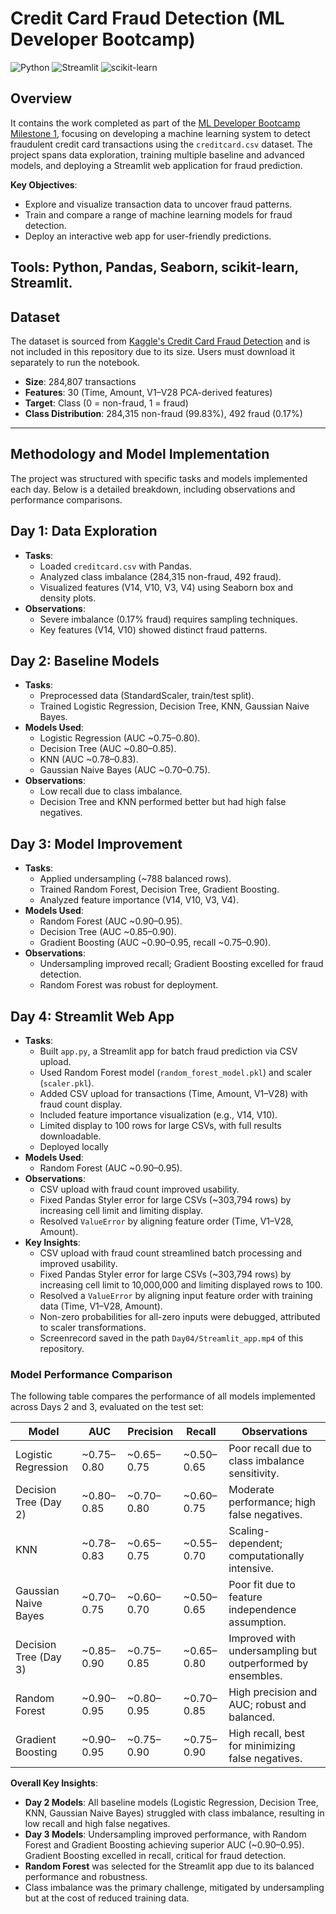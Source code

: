 # Credit Card Fraud Detection (ML Developer Bootcamp)

![Python](https://img.shields.io/badge/Python-3.8+-3776AB?logo=python&logoColor=white)
![Streamlit](https://img.shields.io/badge/Streamlit-1.30+-FF4B4B?logo=streamlit&logoColor=white)
![scikit-learn](https://img.shields.io/badge/scikit--learn-1.2+-F7931E?logo=scikit-learn&logoColor=white)

## Overview

It contains the work completed as part of the [ML Developer Bootcamp Milestone 1](https://www.notion.so/ML-Developer-Bootcamp-Milestone-1-1f7e0fadd2c880758320e27970a80716), focusing on developing a machine learning system to detect fraudulent credit card transactions using the `creditcard.csv` dataset. The project spans data exploration, training multiple baseline and advanced models, and deploying a Streamlit web application for fraud prediction.

**Key Objectives**:
- Explore and visualize transaction data to uncover fraud patterns.
- Train and compare a range of machine learning models for fraud detection.
- Deploy an interactive web app for user-friendly predictions.

**Tools**: Python, Pandas, Seaborn, scikit-learn, Streamlit.
---

## Dataset

The dataset is sourced from [Kaggle's Credit Card Fraud Detection](https://www.kaggle.com/mlg-ulb/creditcardfraud) and is not included in this repository due to its size. Users must download it separately to run the notebook.

- **Size**: 284,807 transactions
- **Features**: 30 (Time, Amount, V1–V28 PCA-derived features)
- **Target**: Class (0 = non-fraud, 1 = fraud)
- **Class Distribution**: 284,315 non-fraud (99.83%), 492 fraud (0.17%)
---
## Methodology and Model Implementation

The project was structured with specific tasks and models implemented each day. Below is a detailed breakdown, including observations and performance comparisons.

## Day 1: Data Exploration
- **Tasks**:
  - Loaded `creditcard.csv` with Pandas.
  - Analyzed class imbalance (284,315 non-fraud, 492 fraud).
  - Visualized features (V14, V10, V3, V4) using Seaborn box and density plots.
- **Observations**:
  - Severe imbalance (0.17% fraud) requires sampling techniques.
  - Key features (V14, V10) showed distinct fraud patterns.

## Day 2: Baseline Models
- **Tasks**:
  - Preprocessed data (StandardScaler, train/test split).
  - Trained Logistic Regression, Decision Tree, KNN, Gaussian Naive Bayes.
- **Models Used**:
  - Logistic Regression (AUC ~0.75–0.80).
  - Decision Tree (AUC ~0.80–0.85).
  - KNN (AUC ~0.78–0.83).
  - Gaussian Naive Bayes (AUC ~0.70–0.75).
- **Observations**:
  - Low recall due to class imbalance.
  - Decision Tree and KNN performed better but had high false negatives.

## Day 3: Model Improvement
- **Tasks**:
  - Applied undersampling (~788 balanced rows).
  - Trained Random Forest, Decision Tree, Gradient Boosting.
  - Analyzed feature importance (V14, V10, V3, V4).
- **Models Used**:
  - Random Forest (AUC ~0.90–0.95).
  - Decision Tree (AUC ~0.85–0.90).
  - Gradient Boosting (AUC ~0.90–0.95, recall ~0.75–0.90).
- **Observations**:
  - Undersampling improved recall; Gradient Boosting excelled for fraud detection.
  - Random Forest was robust for deployment.

## Day 4: Streamlit Web App
- **Tasks**:
  - Built `app.py`, a Streamlit app for batch fraud prediction via CSV upload.
  - Used Random Forest model (`random_forest_model.pkl`) and scaler (`scaler.pkl`).
  - Added CSV upload for transactions (Time, Amount, V1–V28) with fraud count display.
  - Included feature importance visualization (e.g., V14, V10).
  - Limited display to 100 rows for large CSVs, with full results downloadable.
  - Deployed locally
- **Models Used**:
  - Random Forest (AUC ~0.90–0.95).
- **Observations**:
  - CSV upload with fraud count improved usability.
  - Fixed Pandas Styler error for large CSVs (~303,794 rows) by increasing cell limit and limiting display.
  - Resolved `ValueError` by aligning feature order (Time, V1–V28, Amount).
- **Key Insights**:
  - CSV upload with fraud count streamlined batch processing and improved usability.
  - Fixed Pandas Styler error for large CSVs (~303,794 rows) by increasing cell limit to 10,000,000 and limiting displayed rows to 100.
  - Resolved a `ValueError` by aligning input feature order with training data (Time, V1–V28, Amount).
  - Non-zero probabilities for all-zero inputs were debugged, attributed to scaler transformations.
  - Screenrecord saved in the path `Day04/Streamlit_app.mp4` of this repository.

### Model Performance Comparison

The following table compares the performance of all models implemented across Days 2 and 3, evaluated on the test set:

| Model                  | AUC       | Precision | Recall    | Observations                                      |
|------------------------|-----------|-----------|-----------|--------------------------------------------------|
| Logistic Regression    | ~0.75–0.80| ~0.65–0.75| ~0.50–0.65| Poor recall due to class imbalance sensitivity.   |
| Decision Tree (Day 2)  | ~0.80–0.85| ~0.70–0.80| ~0.60–0.75| Moderate performance; high false negatives.       |
| KNN                    | ~0.78–0.83| ~0.65–0.75| ~0.55–0.70| Scaling-dependent; computationally intensive.     |
| Gaussian Naive Bayes   | ~0.70–0.75| ~0.60–0.70| ~0.50–0.65| Poor fit due to feature independence assumption.  |
| Decision Tree (Day 3)  | ~0.85–0.90| ~0.75–0.85| ~0.65–0.80| Improved with undersampling but outperformed by ensembles. |
| Random Forest          | ~0.90–0.95| ~0.80–0.95| ~0.70–0.85| High precision and AUC; robust and balanced.      |
| Gradient Boosting      | ~0.90–0.95| ~0.75–0.90| ~0.75–0.90| High recall, best for minimizing false negatives. |

**Overall Key Insights**:
- **Day 2 Models**: All baseline models (Logistic Regression, Decision Tree, KNN, Gaussian Naive Bayes) struggled with class imbalance, resulting in low recall and high false negatives.
- **Day 3 Models**: Undersampling improved performance, with Random Forest and Gradient Boosting achieving superior AUC (~0.90–0.95). Gradient Boosting excelled in recall, critical for fraud detection.
- **Random Forest** was selected for the Streamlit app due to its balanced performance and robustness.
- Class imbalance was the primary challenge, mitigated by undersampling but at the cost of reduced training data.
